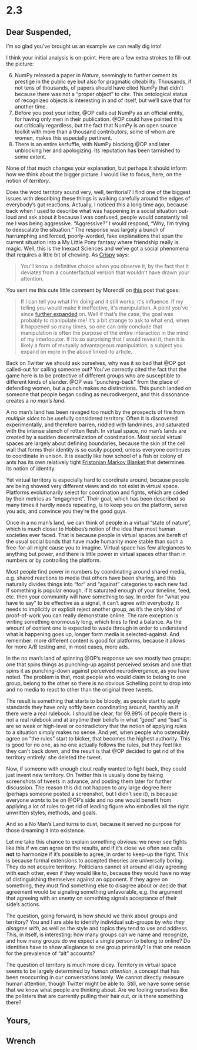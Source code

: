 # 2.3

## Dear Suspended,

I’m so glad you’ve brought us an example we can really dig into!

I think your initial analysis is on-point. Here are a few extra strokes to fill-out the picture:

6.  NumPy released a paper in  _Nature_, seemingly to further cement its prestige in the public eye but also for pragmatic citeability. Thousands, if not tens of thousands, of papers should have cited NumPy that didn’t because there was not a “proper object” to cite. This ontological status of recognized objects is interesting in and of itself, but we’ll save that for another time.
7. Before you post your letter, @OP calls out NumPy as an official entity, for having only men in their publication. @OP could have pointed this out critically regardless, but the fact that NumPy is an open source toolkit  with more than a thousand contributors, some of whom are women, makes this especially pertinent. 
8. There is an entire kerfuffle, with NumPy blocking @OP and later unblocking her and apologizing. Its reputation has been tarnished to some extent.

None of that much changes your explanation, but perhaps it should inform how we think about the bigger picture.  I would like to focus, here, on the notion of _territory_.

Does the word territory sound very, well, territorial? I find one of the biggest issues with describing these things is walking carefully around the edges of everybody’s gut reactions. Actually, I noticed this a long time ago, because back when I used to describe what was happening in a social situation out-loud and ask about it because I was confused, people would constantly tell me I was being aggressive.  “Aggressive?” I  would respond, “Why, I’m trying to deescalate the situation.” The response was largely a bunch of harrumphing and forced, poorly-worded, fake explanations that spun the current situation into a My Little Pony fantasy where friendship really is magic. Well, this is the Inexact Sciences and we’ve got a social phenomena that requires a little bit of chewing. As [Crispy](https://crispychicken.cc/2020/09/21/miscellaneous-musings-on-language/) says: 

> You’ll know a definitive choice when you observe it, by the fact that it deviates from a counterfactual version that wouldn’t have drawn your attention. 

 You sent me this cute little comment by Morendil on [this](https://www.lesswrong.com/posts/dbrJZEaacNRjmT238/influence-manipulation) post that goes:
> If I can tell you what I'm doing and it still works, it's influence.
> If my telling you would make it ineffective, it's manipulation.
A point you’ve since [further expanded](https://suspendedreason.com/2020/10/27/economics-thinking/) on. Well if that’s the case, the goal was probably to manipulate me! It’s a bit strange to ask to what end, when it happened so many times, so one can only conclude that manipulation is often the purpose of the entire interaction in the mind of my interlocutor. If it’s so surprising that I would reveal it, then it is likely a form of mutually advantageous manipulation, a subject you expand on more in the above linked-to article.

Back on Twitter we should ask ourselves, why was it so bad that @OP got called-out for calling someone out? You’ve correctly cited the fact that the game here is to be protective of different groups who are susceptible to different kinds of slander. @OP was “punching-back” from the place of defending women, but a punch makes no distinctions. This punch landed on someone that people began coding as neurodivergent, and this dissonance creates a _no man’s land_. 

A no man’s land has been ravaged too much by the prospects of fire from _multiple sides_ to be usefully considered territory. Often it is discovered experimentally, and therefore barren, riddled with landmines, and saturated with the intense stench of rotten flesh. In virtual space, no man’s lands are created by a sudden decentralization of coordination. Most social virtual spaces are largely about defining boundaries, because the skin of the cell wall that forms their identity is so easily popped, unless everyone continues to coordinate in unison. It is exactly like how school of a fish or colony of ants has its own relatively tight [Fristonian Markov Blanket ](https://royalsocietypublishing.org/doi/10.1098/rsif.2017.0792)that determines its notion of identity.

Yet virtual territory is especially hard to coordinate around, because people are being showed very different views and do not exist in virtual space. Platforms evolutionarily select for coordination and fights, which are coded by their metrics as “engagment”. Their goal, which has been described so many times it hardly needs repeating, is to keep you on the platform, serve you ads, and convince you they’re the good guys.

Once in a no man’s land, we can think of people in a virtual “state of nature”, which is much closer to Hobbes’s notion of the idea than most human societies ever faced. That is because people in virtual spaces are bereft of the usual social bonds that have made humanity more stable than such a free-for-all might cause you to imagine. Virtual space has few allegiances to anything but power, and there is little power in virtual spaces other than in numbers or by controlling the platform.

Most people find power in numbers by coordinating around shared media, e.g. shared reactions to media that others have been sharing, and this naturally divides things into “for” and “against” categories to each new fad. If something is popular enough, if it saturated enough of your timeline, feed, etc. then your community will have something to say. In order for “what you have to say” to be effective as a signal, it can’t agree with everybody. It needs to implicitly or explicit reject another group, as it’s the only kind of proof-of-work you can really demonstrate online. The rare exception is writing something enormously long, which tries to find a balance. As the amount of content one is expected to wade through in order to understand what is happening goes up, longer form media is selected-against. And remember: more different content is good for platforms, because it allows for more A/B testing and, in most cases, more ads. 

In the no man’s land of spinning @OP’s response we see mostly two groups: one that spins things as punching-up against perceived sexism and one that spins it as punching-down against perceived neurodivergence, as you have noted. The problem is that, most people who would claim to belong to one group, belong to the other so there is no obvious Schelling point to drop into and no media to react to other than the original three tweets. 

The result is something that starts to be bloody, as people start to apply standards they have only softly been coordinating around, harshly as if there were a real rulebook. I should be clear, for 99.99% of people there is not a real rulebook and at anytime their beliefs in what “good” and “bad” is are so weak or high-level or contradictory that the notion of applying rules to a situation simply makes no sense. And yet, when people who ostensibly agree on “the rules” start to bicker, that becomes the highest authority. This is good for no one, as no one actually follows the rules, but they feel like they can’t back down, and the result is that @OP decided to get rid of the territory entirely: she deleted the tweet. 

Now, if someone with enough clout really wanted to fight back, they could just invent new territory. On Twitter this is usually done by taking screenshots of tweets in advance, and posting them later for further discussion. The reason this did not happen to any large degree here (perhaps someone posted a screenshot, but I didn’t see it), is because everyone _wants_ to be on @OP’s side and no one would benefit from applying a lot of rules to get rid of leading figure who embodies all the right unwritten styles, methods, and goals.

And so a No Man’s Land turns to dust, because it served no purpose for those dreaming it into existence.

Let me take this chance to explain something obvious: we never see fights like this if we can agree on the results, and if it’s close we often see calls **not** to harmonize if it’s possible to agree, in order to keep-up the fight. This is because formal extensions to accepted theories are universally boring. They do not acquire territory. Politicians cannot sit around all day agreeing with each other, even if they would like to, because they would have no way of distinguishing themselves against an opponent. If they agree on something, they must find something else to disagree about or decide that agreement would be signaling something unfavorable, e.g. the argument that agreeing with an enemy on something signals acceptance of their side’s actions.

The question, going forward, is how should we think about groups and territory? You and I are able to identify individual sub-groups by _who they disagree with_, as well as the style and topics they tend to use and address. This, in itself, is interesting: how many groups can we name and recognize, and how many groups do we expect a single person to belong to online? Do identities have to show allegiance to one group primarily? Is that one reason for the prevalence of “alt” accounts?

The question of territory is much more dicey. Territory in virtual space seems to be largely determined by _human attention_, a concept that has been reoccurring in our conversations lately. We cannot directly measure human attention, though Twitter might be able to. Still, we have some sense that we know what people are thinking about. Are we fooling ourselves like the pollsters that are currently pulling their hair out, or is there something there?

## Yours,
## Wrench 

